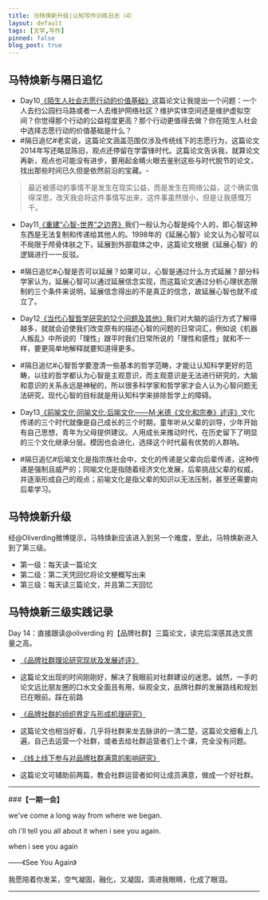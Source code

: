 ```yaml
---
title: 马特焕新升级|认知写作训练日志（4）
layout: default
tags: [文学,写作]
pinned: false
blog_post: true
---
```


## 马特焕新与隔日追忆


- Day10[《陌生人社会志愿行动的价值基础》](http://www.nssd.org/articles/article_detail.aspx?id=661741243)这篇论文让我提出一个问题：一个人去扫公园扫马路或者一人去维护网络社区？维护实体空间还是维护虚拟空间？你觉得那个行动的公益程度更高？那个行动更值得去做？你在陌生人社会中选择志愿行动的价值基础是什么？
 - #隔日追忆#老实说，这篇论文涵盖范围仅涉及传统线下的志愿行为，这篇论文2014年写还略显陈旧，观点还停留在学雷锋时代。这篇论文告诉我，就算论文再新，观点也可能没有进步，要用起金睛火眼去鉴别这些与时代脱节的论文，找出那些时间已久但是依然前沿的宝藏。- 

 >最近被感动的事情不是发生在现实公益，而是发生在网络公益，这个确实值得深思，改天我会将这件事情写出来，这件事虽然很小，但是让我感慨万千。


- Day11[《重建“心智-世界”之边界》](http://www.nssd.org/articles/Article_Read.aspx?id=49585495)我们一般认为心智是纯个人的，即心智这种东西是无法复制和传递给其他人的。1998年的《延展心智》论文认为心智可以不局限于颅骨体肤之下，延展到外部载体之中，这篇论文根据《延展心智》的逻辑进行一一反驳。
 - #隔日追忆#心智是否可以延展？如果可以，心智是通过什么方式延展？部分科学家认为，延展心智可以通过延展信念实现，而这篇论文通过分析心理状态限制的三个条件来说明，延展信念得出的不是真正的信念，故延展心智也就不成立了。


- Day12[《当代心智哲学研究的12个问题及其他》](http://www.nssd.org/articles/article_detail.aspx?id=21128592)我们对大脑的运行方式了解得越多，就就会迫使我们改变原有的描述心智的问题的日常词汇，例如说《机器人叛乱》中所说的「理性」跟平时我们日常所说的「理性和感性」就和不一样，要更简单地解释就要知道得更多。
 - #隔日追忆#心智哲学要澄清一些基本的哲学范畴，才能让认知科学更好的范畴，以往的哲学都认为心智是主观意识，而主观意识是无法进行研究的，大脑和意识的关系永远是神秘的，所以很多科学家和哲学家才会人认为心智问题无法研究，现代心智的目标就是用认知科学来排除哲学上的障碍。

- Day13[《前喻文化·同喻文化·后喻文化——M·米德《文化和宗奉》述评》](http://www.nssd.org/articles/Article_Read.aspx?id=1002275992)文化传递的三个时代就像是自己成长的三个时期，童年听从父辈的训导，少年开始有自己思想，青年为父母提供建议。人用成长来推动时代，在历史留下了明显的三个文化继承分层。模因也会进化，选择这个时代最有优势的人群呐。
 -  #隔日追忆#后喻文化是指宗族社会中，文化的传递是父辈向后辈传递，这种传递是强制且威严的；同喻文化是指随着经济文化发展，后辈挑战父辈的权威，并逐渐形成自己的观点；前喻文化是指父辈的知识以无法压制，甚至还需要向后辈学习。

## 马特焕新升级

经@Oliverding微博提示，马特焕新应该进入到另一个难度，至此，马特焕新进入到了第三级。

-  第一级：每天读一篇论文
-  第二级：第二天凭回忆将论文梗概写出来
-  第三级：每天读三篇论文，并且第二天回忆

## 马特焕新三级实践记录

  Day 14：直接跟读@oliverding 的【品牌社群】三篇论文，读完后深感其选文质量之高。

- [《品牌社群理论研究现状及发展述评》](http://t.cn/RL4QAk4)
 - 这篇论文出现的时间刚刚好，解决了我眼前对社群建设的迷思。诚然，一手的论文远比朋友圈的口水文全面且有用，纵观全文，品牌社群的发展路线和规划已在眼前。踩在前路
- [《品牌社群的组织界定与形成机理研究》](http://t.cn/RL4QAky)
 - 这篇论文也相当好看，几乎将社群来龙去脉讲的一清二楚，这篇论文细看上几遍，自己去运营一个社群，或者去给社群运营者们上个课，完全没有问题。

-  [《线上线下参与对品牌社群满意的影响研究》](http://t.cn/RL4QAkU)
 -  这篇论文可辅助前两篇，教会社群运营者如何让成员满意，做成一个好社群。


---

###**【一期一会】**

we've come a long way from where we began.

oh i'll tell you all about it when i see you again.

when i see you again

——《See You Again》

我愿陪着你发呆，空气凝固，融化，又凝固，滴进我眼睛，化成了眼泪。

----





